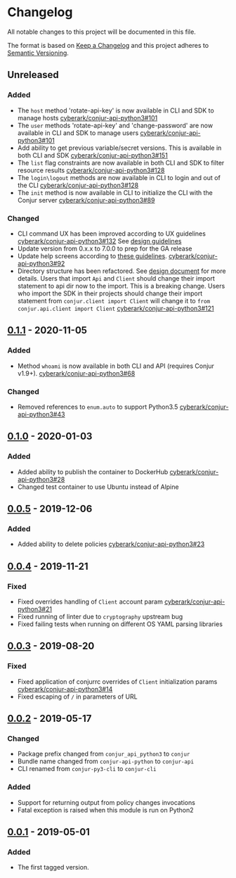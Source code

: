 # Changelog
All notable changes to this project will be documented in this file.

The format is based on [Keep a Changelog](http://keepachangelog.com/en/1.0.0/)
and this project adheres to [Semantic Versioning](http://semver.org/spec/v2.0.0.html).

## Unreleased

### Added
- The `host` method 'rotate-api-key' is now available in CLI and SDK to manage hosts
  [cyberark/conjur-api-python3#101](https://github.com/cyberark/conjur-api-python3/issues/101)
- The `user` methods 'rotate-api-key' and 'change-password' are now available in CLI and SDK to manage users
  [cyberark/conjur-api-python3#101](https://github.com/cyberark/conjur-api-python3/issues/101)
- Add ability to get previous variable/secret versions. This is available in both CLI and SDK
  [cyberark/conjur-api-python3#151](https://github.com/cyberark/conjur-api-python3/issues/151)
- The `list` flag constraints are now available in both CLI and SDK to filter resource results
  [cyberark/conjur-api-python3#128](https://github.com/cyberark/conjur-api-python3/issues/91)
- The `login\logout` methods are now available in CLI to login and out of the CLI
  [cyberark/conjur-api-python3#128](https://github.com/cyberark/conjur-api-python3/issues/128)
- The `init` method is now available in CLI to initialize the CLI with the Conjur server
  [cyberark/conjur-api-python3#89](https://github.com/cyberark/conjur-api-python3/issues/89)

### Changed
- CLI command UX has been improved according to UX guidelines
  [cyberark/conjur-api-python3#132](https://github.com/cyberark/conjur-api-python3/issues/132)
  See [design guidelines](https://ljfz3b.axshare.com/#id=x8ktq8&p=conjur_help__init&g=1)
- Update version from 0.x.x to 7.0.0 to prep for the GA release
- Update help screens according to [these guidelines](https://ljfz3b.axshare.com/#id=yokln4&p=conjur_main_help&g=1).
  [cyberark/conjur-api-python3#92](https://github.com/cyberark/conjur-api-python3/issues/92)
- Directory structure has been refactored. See [design document](https://github.com/cyberark/conjur-api-python3/blob/master/design/general_refactorings.md) for more details.
  Users that import `Api` and `Client` should change their import statement to  api dir now to the import.
  This is a breaking change. Users who import the SDK in their projects should change their import statement from 
  `conjur.client import Client` will change it to `from conjur.api.client import Client`
  [cyberark/conjur-api-python3#121](https://github.com/cyberark/conjur-api-python3/issues/121)

## [0.1.1] - 2020-11-05

### Added
- Method `whoami` is now available in both CLI and API (requires Conjur v1.9+).
  [cyberark/conjur-api-python3#68](https://github.com/cyberark/conjur-api-python3/pull/68)

### Changed
- Removed references to `enum.auto` to support Python3.5
  [cyberark/conjur-api-python3#43](https://github.com/cyberark/conjur-api-python3/issues/43)

## [0.1.0] - 2020-01-03
### Added
- Added ability to publish the container to DockerHub
  [cyberark/conjur-api-python3#28](https://github.com/cyberark/conjur-api-python3/issues/28)
- Changed test container to use Ubuntu instead of Alpine

## [0.0.5] - 2019-12-06

### Added
- Added ability to delete policies [cyberark/conjur-api-python3#23](https://github.com/cyberark/conjur-api-python3/issues/23)

## [0.0.4] - 2019-11-21

### Fixed
- Fixed overrides handling of `Client` account param
  [cyberark/conjur-api-python3#21](https://github.com/cyberark/conjur-api-python3/issues/21)
- Fixed running of linter due to `cryptography` upstream bug
- Fixed failing tests when running on different OS YAML parsing libraries

## [0.0.3] - 2019-08-20

### Fixed
- Fixed application of conjurrc overrides of `Client` initialization params
  [cyberark/conjur-api-python3#14](https://github.com/cyberark/conjur-api-python3/issues/14)
- Fixed escaping of `/` in parameters of URL

## [0.0.2] - 2019-05-17

### Changed
- Package prefix changed from `conjur_api_python3` to `conjur`
- Bundle name changed from `conjur-api-python` to `conjur-api`
- CLI renamed from `conjur-py3-cli` to `conjur-cli`

### Added
- Support for returning output from policy changes invocations
- Fatal exception is raised when this module is run on Python2

## [0.0.1] - 2019-05-01
### Added
- The first tagged version.

[Unreleased]: https://github.com/conjurinc/conjur-api-python3/compare/v0.1.1...HEAD
[0.1.1]: https://github.com/conjurinc/conjur-api-python3/compare/v0.1.0...v0.1.1
[0.1.0]: https://github.com/conjurinc/conjur-api-python3/compare/v0.0.5...v0.1.0
[0.0.5]: https://github.com/conjurinc/conjur-api-python3/compare/v0.0.4...v0.0.5
[0.0.4]: https://github.com/conjurinc/conjur-api-python3/compare/v0.0.3...v0.0.4
[0.0.3]: https://github.com/conjurinc/conjur-api-python3/compare/v0.0.2...v0.0.3
[0.0.2]: https://github.com/conjurinc/conjur-api-python3/compare/v0.0.1...v0.0.2
[0.0.1]: https://github.com/cyberark/conjur-api-python3/releases/tag/v0.0.1
